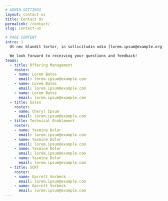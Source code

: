 ```yaml
---
# ADMIN SETTINGS
layout: contact-us
title: Contact Us
permalink: /contact/
slug: contact-us

# PAGE CONTENT
intro: |
  Ut nec blandit tortor, in sollicitudin odio [lorem.ipsum@example.org](lorem.ipsum@example.org). Nam sollicitudin pulvinar tincidunt. Quisque non felis lobortis, accumsan turpis eget, viverra dui. 

  We look forward to receiving your questions and feedback!
teams:
  - title: Offering Management
    roster:
    - name: Lorem Bates
      email: lorem.ipsum@example.com
    - name: Lorem Bates
      email: lorem.ipsum@example.com
    - name: Lorem Bates
      email: lorem.ipsum@example.com
  - title: Sales
    roster:
    - name: Cheryl Ipsum
      email: lorem.ipsum@example.com
  - title: Technical Enablement
    roster:
    - name: Yasmine Dolor
      email: lorem.ipsum@example.com
    - name: Yasmine Dolor
      email: lorem.ipsum@example.com
    - name: Yasmine Dolor
      email: lorem.ipsum@example.com
    - name: Yasmine Dolor
      email: lorem.ipsum@example.com
  - title: SCRT
    roster:
    - name: Garrett Vorbeck
      email: lorem.ipsum@example.com
    - name: Garrett Vorbeck
      email: lorem.ipsum@example.com
---
```

